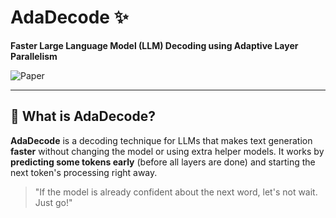 # AdaDecode ✨

**Faster Large Language Model (LLM) Decoding using Adaptive Layer Parallelism**

![Paper](https://arxiv.org/pdf/2506.03700)

---

## 🚀 What is AdaDecode?

**AdaDecode** is a decoding technique for LLMs that makes text generation **faster** without changing the model or using extra helper models. It works by **predicting some tokens early** (before all layers are done) and starting the next token's processing right away.

> "If the model is already confident about the next word, let's not wait. Just go!"

